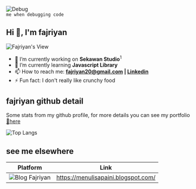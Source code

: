![Debug](https://b1694534.smushcdn.com/1694534/wp-content/uploads/2021/06/269f3708b5e22a1481c78707bfa14a36-2.gif?lossy=1&strip=1&webp=1)<br>
`me when debugging code` 

## Hi 👋, I'm fajriyan 
![Fajriyan's View](https://komarev.com/ghpvc/?username=fajriyan&color=green)
<br>

- 🔭 I’m currently working on <b>Sekawan Studio</b><sup>1</sup>
- 🌱 I’m currently learning <b>Javascript Library</b>
- 📫 How to reach me: <b>fajriyan20@gmail.com | [Linkedin](https://www.linkedin.com/in/fajriyan/) </b>
- ⚡ Fun fact: I don't really like crunchy food

## fajriyan github detail
Some stats from my github profile, for more details you can see my portfolio [📌here](https://fajriyan.pages.dev/)

![Top Langs](https://github-readme-stats.vercel.app/api/top-langs/?username=fajriyan&layout=compact)
<!--![Fajriyan's GitHub stats](https://github-readme-stats.vercel.app/api?username=fajriyan)-->


## see me elsewhere
 | Platform | Link | 
 | --- | --- | 
 | ![Blog Fajriyan](https://img.shields.io/badge/Blogger-FF5722?style=for-the-badge&logo=blogger&logoColor=white) | https://menulisapaini.blogspot.com/ |

<!--
**fajriyan/fajriyan** is a ✨ _special_ ✨ repository because its `README.md` (this file) appears on your GitHub profile.

Here are some ideas to get you started:
- 💬 Ask me about code but fun😁
- 🔭 I’m currently working on ...
- 🌱 I’m currently learning ...
- 👯 I’m looking to collaborate on ...
- 🤔 I’m looking for help with ...
- 💬 Ask me about ...
- 📫 How to reach me: ...
- 😄 Pronouns: ...
- ⚡ Fun fact: ...
-->
